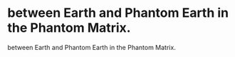 # between Earth and Phantom Earth in the Phantom Matrix.

between Earth and Phantom Earth in the Phantom Matrix.